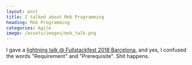 ```yaml
---
layout: post
title: I talked about Mob Programming
heading: Mob Programming
categories: Agile
image: /assets/images/mob_talk.png
---
```

I gave a [lightning talk @ Fullstackfest 2018 Barcelona](https://www.youtube.com/embed/B-2Nn2TOo0A?start=841), and yes, I confused the words "Requirement" and "Prerequisite". Shit happens.